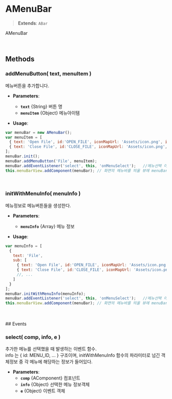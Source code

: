 # AMenuBar
> **Extends**: `ABar`

AMenuBar

<br/>

## Methods

### addMenuButton( text, menuItem )

메뉴버튼을 추가합니다.

* **Parameters**: 
	* **`text`** {String} 버튼 명
	* **`menuItem`** {Object} 메뉴아이템

* **Usage**: 
```js
var menuBar = new AMenuBar();
var menuItem = [
　{ text: 'Open File', id:'OPEN_FILE', iconMapUrl: 'Assets/icon.png', icon:0 },
　{ text: 'Close File', id:'CLOSE_FILE', iconMapUrl: 'Assets/icon.png', icon:1, shortKey:'Ctrl+F4' }
];
menuBar.init();
menuBar.addMenuButton('File', menuItem);
menuBar.addEventListener('select', this, 'onMenuSelect');	//메뉴선택 이벤트 처리함수 지정	
this.menuBarView.addComponent(menuBar); // 화면의 메뉴바를 띄울 뷰에 menuBar를 추가한다.
```

<br/>

### initWithMenuInfo( menuInfo )

메뉴정보로 메뉴버튼들을 생성한다.

* **Parameters**: 
	* **`menuInfo`** {Array} 메뉴 정보

* **Usage**: 
```js
var menuInfo = [ 
　{
　　text: 'File',
　　sub: [
　　　{ text: 'Open File', id:'OPEN_FILE', iconMapUrl: 'Assets/icon.png', icon:0 },
　　　{ text: 'Close File', id:'CLOSE_FILE', iconMapUrl: 'Assets/icon.png', icon:1, shortKey:'Ctrl+F4' }
　　　//, ...
　　]
　}
];
menuBar.initWithMenuInfo(menuInfo);
menuBar.addEventListener('select', this, 'onMenuSelect');	//메뉴선택 이벤트 처리함수 지정	
this.menuBarView.addComponent(menuBar); // 화면의 메뉴바를 띄울 뷰에 menuBar를 추가한다.
```

<br/>
<br/>
## Events


### select( comp, info, e )

추가한 메뉴를 선택했을 때 발생하는 이벤트 함수. <br/>info 는 { id: MENU_ID, ... } 구조이며, initWithMenuInfo 함수의 파라미터로 넘긴 객체정보 중 각 메뉴에 해당하는 정보가 들어있다.

* **Parameters**: 
	* **`comp`** {AComponent} 컴포넌트
	* **`info`** {Object} 선택한 메뉴 정보객체
	* **`e`** {Object} 이벤트 객체

<br/>


